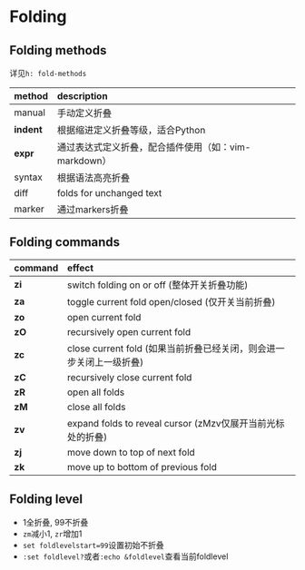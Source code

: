 # Folding

## Folding methods

详见`h: fold-methods`

method | description
:-|:-
manual | 手动定义折叠
__indent__ | 根据缩进定义折叠等级，适合Python
__expr__ | 通过表达式定义折叠，配合插件使用（如：vim-markdown）
syntax | 根据语法高亮折叠
diff | folds for unchanged text
marker | 通过markers折叠

## Folding commands

command | effect
:-|:-
__zi__ | switch folding on or off (整体开关折叠功能)
__za__ | toggle current fold open/closed (仅开关当前折叠)
__zo__ | open current fold
__zO__ | recursively open current fold
__zc__ | close current fold (如果当前折叠已经关闭，则会进一步关闭上一级折叠)
__zC__ | recursively close current fold
__zR__ | open all folds
__zM__ | close all folds
__zv__ | expand folds to reveal cursor (zMzv仅展开当前光标处的折叠)
__zj__ | move down to top of next fold
__zk__ | move up to bottom of previous fold

## Folding level

* 1全折叠, 99不折叠
* `zm`减小1, `zr`增加1
* `set foldlevelstart=99`设置初始不折叠
* `:set foldlevel?`或者`:echo &foldlevel`查看当前foldlevel

